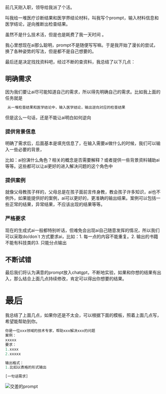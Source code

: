 前几天刚入职，领导给我派了个活。

叫我给一堆医疗诊断结果和医学界结论材料，叫我写个prompt，输入材料信息和医学结论，逆向推断出检查结果。

虽然不是什么技术活，但是也是耗费了我一天时间 。

我心里想现在ai那么聪明，prompt不是随便写写嘛。于是我开始了漫长的尝试，换了各种姿势的写法，但是都不是自己想要的。



最后还是决定找找资料吧，经过不断的查资料，我总结了以下几点：

## 明确需求

因为我们要让ai尽可能知道自己的需求，所以得先明确自己的需求。比如我上面的任务就是

```SQL
 从一堆检查结果和医学结论中，输入医学结论，输出逆向对应的检查结果
```



但是这么一句话，还是不能让ai明白如何逆向

### 提供背景信息

明确了需求后，后面基本是填充信息了，在输入需要ai做什么的时候，我们可以输入一些必要的背景，

比如：ai扮演什么角色？相关的概念是否需要解释？或者提供一些背景资料辅助ai等等。这些都可以让ai更好的进入解决问题的这个角色中



### 提供案例

就像父母教孩子样的，父母总是在孩子面前言传身教，教会孩子许多知识，ai也不例外，如果能提供好的案例，ai可以更好的，更准确的输出结果。案例可以包括一些正常的结果，异常结果，不应该出现的结果等等。



### 严格要求

现在的生成式ai一般都特别听话，但难免会出现ai自己随意发挥的情况，所以我们可以采取do/don`t 方式要求ai，比如：1. 每一点的内容不能重复。2. 输出的书籍不能有科技类的3. 只能分点输出



## 不断试错

最后我们将认为满意的prompt放入chatgpt，不断地实验，如果和你想的结果有出入，那么结合上面几点持续修改，肯定可以得出你想要的结果。



# 最后

我总结了上面几点，如果你还是不太会，可以根据下面的模板，照着上面几点写，希望能帮助到你。

```SQL
你是一位xxx领域的技术专家，帮助xxx解决xxx的问题
案例：
xxxxx
要求：
1.xxxx
2.xxxxx

输出格式：
1.比如以表格的形式输出

[一句话需求]
```


![交差的prompt](https://img.ggball.top/picGo/faf8885e45704752a5a73631d0dfb266.png)


